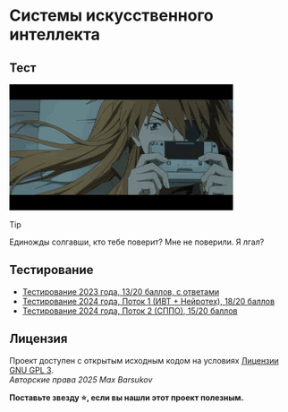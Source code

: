 # Системы искусственного интеллекта

## Тест

<img alt="aska-playnig-evangelion" src="https://github.com/maxbarsukov/itmo/blob/master/.docs/aska-playnig-evangelion.gif" width="400">

> [!TIP]
> Единожды солгавши, кто тебе поверит? Мне не поверили. Я лгал?

## Тестирование

- [Тестирование 2023 года, 13/20 баллов, с ответами](./test-2023.pdf)
- [Тестирование 2024 года, Поток 1 (ИВТ + Нейротех), 18/20 баллов](./test-2024-1.pdf)
- [Тестирование 2024 года, Поток 2 (СППО), 15/20 баллов](./test-2024-2.png)

## Лицензия <a name="license"></a>

Проект доступен с открытым исходным кодом на условиях [Лицензии GNU GPL 3](https://opensource.org/license/gpl-3-0/). \
*Авторские права 2025 Max Barsukov*

**Поставьте звезду :star:, если вы нашли этот проект полезным.**

